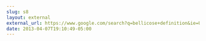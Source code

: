 ```yaml
---
slug: s8
layout: external
external_url: https://www.google.com/search?q=bellicose+definition&ie=UTF-8&oe=UTF-8&hl=en&client=safari
date: 2013-04-07T19:10:49-05:00
---
```

